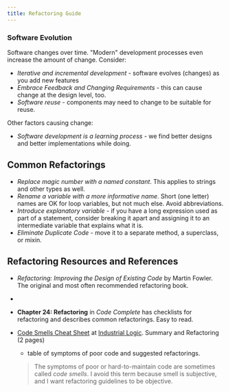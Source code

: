 ```yaml
---
title: Refactoring Guide
---
```


### Software Evolution

Software changes over time.  "Modern" development processes even increase
the amount of change.  Consider:

* *Iterative and incremental development* - software evolves (changes) as you add new features
* *Embrace Feedback and Changing Requirements* - this can cause change at the design level, too.
* *Software reuse* - components may need to change to be suitable for reuse.

Other factors causing change:

* *Software development is a learning process* - we find better designs and better implementations while doing.

## Common Refactorings

* *Replace magic number with a named constant*. This applies to strings and other types as well.
* *Rename a variable with a more informative name*. Short (one letter) names are OK for loop variables, but not much else.  Avoid abbreviations.
* *Introduce explanatory variable* - if you have a long expression used as part of a statement, consider breaking it apart and assigning it to an intermediate variable that explains what it is.
* *Eliminate Duplicate Code* - move it to a separate method, a superclass, or mixin.


## Refactoring Resources and References

* *Refactoring: Improving the Design of Existing Code* by Martin Fowler.  The original and most often recommended refactoring book.
* 
* **Chapter 24: Refactoring** in *Code Complete*
   has checklists for refactoring and describes common refactorings. Easy to read.

* [Code Smells Cheat Sheet](http://www.industriallogic.com/wp-content/uploads/2005/09/smellstorefactorings.pdf) at [Industrial Logic](https://www.industriallogic.com/blog/smells-to-refactorings-cheatsheet/). Summary and Refactoring (2 pages)
    - table of symptoms of poor code and suggested refactorings.
    > The symptoms of poor or hard-to-maintain code are sometimes called *code smells*.
    > I avoid this term because smell is subjective, and I want
    > refactoring guidelines to be objective.


